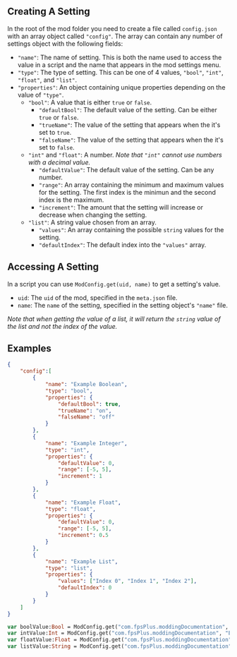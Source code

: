 ## Creating A Setting

In the root of the mod folder you need to create a file called `config.json` with an array object called `"config"`. The array can contain any number of settings object with the following fields:

- `"name"`: The name of setting. This is both the name used to access the value in a script and the name that appears in the mod settings menu.
- `"type"`: The type of setting. This can be one of 4 values, `"bool"`, `"int"`, `"float"`, and `"list"`.
- `"properties"`: An object containing unique properties depending on the value of `"type"`.
	- `"bool"`: A value that is either `true` or `false`.
		- `"defaultBool"`: The default value of the setting. Can be either `true` or `false`.
		- `"trueName"`: The value of the setting that appears when the it's set to `true`.
		- `"falseName"`: The value of the setting that appears when the it's set to `false`.
	- `"int"` and `"float"`: A number. *Note that `"int"` cannot use numbers with a decimal value.*
		- `"defaultValue"`: The default value of the setting. Can be any number.
		- `"range"`: An array containing the minimum and maximum values for the setting. The first index is the minimun and the second index is the maximum.
		- `"increment"`: The amount that the setting will increase or decrease when changing the setting.
	- `"list"`: A string value chosen from an array.
		- `"values"`: An array containing the possible `string` values for the setting.
		- `"defaultIndex"`: The default index into the `"values"` array.

## Accessing A Setting

In a script you can use `ModConfig.get(uid, name)` to get a setting's value.
- `uid`: The `uid` of the mod, specified in the `meta.json` file.
- `name`: The `name` of the setting, specified in the setting object's `"name"` file.

*Note that when getting the value of a list, it will return the `string` value of the list and not the index of the value.*

## Examples

```json
{
	"config":[
		{
			"name": "Example Boolean",
			"type": "bool",
			"properties": {
				"defaultBool": true,
				"trueName": "on",
				"falseName": "off"
			}
		},
		{
			"name": "Example Integer",
			"type": "int",
			"properties": {
				"defaultValue": 0,
				"range": [-5, 5],
				"increment": 1
			}
		},
		{
			"name": "Example Float",
			"type": "float",
			"properties": {
				"defaultValue": 0,
				"range": [-5, 5],
				"increment": 0.5
			}
		},
		{
			"name": "Example List",
			"type": "list",
			"properties": {
				"values": ["Index 0", "Index 1", "Index 2"],
				"defaultIndex": 0
			}
		}
	]
}
```

```haxe
var boolValue:Bool = ModConfig.get("com.fpsPlus.moddingDocumentation", "Example Boolean");
var intValue:Int = ModConfig.get("com.fpsPlus.moddingDocumentation", "Example Integer");
var floatValue:Float = ModConfig.get("com.fpsPlus.moddingDocumentation", "Example Float");
var listValue:String = ModConfig.get("com.fpsPlus.moddingDocumentation", "Example List");
```